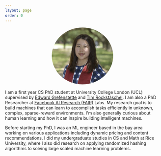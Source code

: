 ```yaml
---
layout: page
order: 0
---
```

<p align="center">
<img src="/images/yingchen.png" alt="Yingchen Xu" width="200" style="border-radius:50%"/>
</p>

I am a first year CS PhD student at University College London (UCL) supervised by [Edward Grefenstette](https://www.egrefen.com/) and [Tim Rockstäschel](https://rockt.github.io/). I am also a PhD Researcher at [Facebook AI Research (FAIR)](https://ai.facebook.com/blog/fair-unveils-uk-phd-program-in-partnership-with-ucl/) Labs. My research goal is to build machines that can learn to accomplish tasks efficiently in unknown, complex, sparse-reward environments. I'm also generally curious about human learning and how it can inspire building intelligent machines. 

Before starting my PhD, I was an ML engineer based in the bay area working on various applications including 
dynamic pricing and content recommendations. I did my undergraduate studies in CS and Math at Rice University, where I also did research on applying randomized hashing algorithms to solving large scaled machine learning problems. 